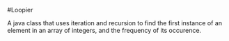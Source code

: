 #Loopier

A java class that uses iteration and recursion to find the first instance of an element in an array of integers, and the frequency of its occurence.